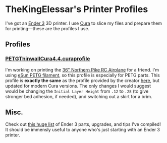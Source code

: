# TheKingElessar's Printer Profiles

I've got an [Ender 3](https://external-content.duckduckgo.com/iu/?u=https%3A%2F%2Fi.all3dp.com%2Fwp-content%2Fuploads%2F2018%2F09%2F26132106%2Fender-3-deal.jpg&f=1&nofb=1) 3D printer. I use [Cura](https://ultimaker.com/software/ultimaker-cura) to slice my files and prepare them for printing—these are the profiles I use.

## Profiles

### [PETGThinwallCura4.4.curaprofile](https://github.com/TheKingElessar/3D-Printer-Profiles/blob/master/PETGThinwallCura4.4.curaprofile)

I'm working on printing the [36" Northern Pike RC Airplane](https://www.thingiverse.com/thing:3040294) for a friend. I'm using [eSun PETG filament](https://www.amazon.com/eSUN-Filament-Printer-Diameter-Semi-transparent/dp/B010TWUQJ8/), so this profile is especially for PETG parts. This profile is **exactly the same** as the profile provided by the creator [here](https://www.thingiverse.com/download:7558638), but updated for modern Cura versions. The only changes I would suggest would be changing the `Initial Layer Height` from `.12` to `.28` (to give stronger bed adhesion, if needed), and switching out a skirt for a brim. 

## Misc.
Check out [this huge list](https://docs.google.com/document/d/1gfVFPHdT8-bG0KmCqh5enULdWXQxZ2HHscNTdA0m4vc/edit) of Ender 3 parts, upgrades, and tips I've compiled! It should be immensly useful to anyone who's just starting with an Ender 3 printer.
